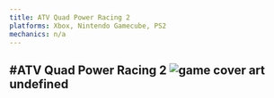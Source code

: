 ```yaml
---
title: ATV Quad Power Racing 2
platforms: Xbox, Nintendo Gamecube, PS2
mechanics: n/a
---
```

#ATV Quad Power Racing 2
![game cover art](//images.igdb.com/igdb/image/upload/t_thumb/n0nkblpukhsyxzocnnfq.jpg "Logo Title Text 1")
undefined
-
